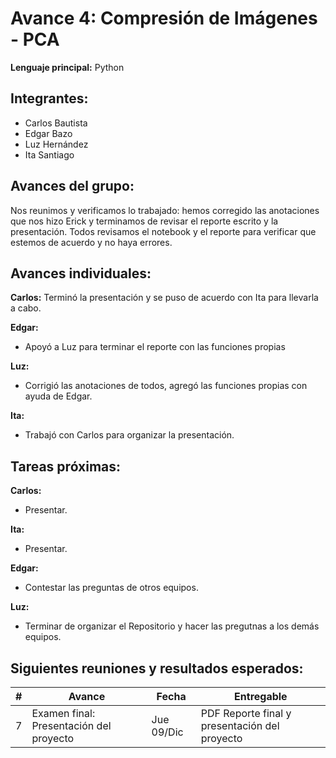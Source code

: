 # Avance 4:  Compresión de Imágenes - PCA


**Lenguaje principal:**  Python


## Integrantes:
* Carlos Bautista
* Edgar Bazo
* Luz Hernández
* Ita Santiago

## Avances del grupo:

Nos reunimos y verificamos lo trabajado: hemos corregido las anotaciones que nos hizo Erick y terminamos
de revisar el reporte escrito y la presentación. Todos revisamos el notebook y el reporte para verificar que
estemos de acuerdo y no haya errores.

## Avances individuales:

**Carlos:**
Terminó la presentación y se puso de acuerdo con Ita para llevarla a cabo.

**Edgar:**
* Apoyó a Luz para terminar el reporte con las funciones propias

**Luz:**
* Corrigió las anotaciones de todos, agregó las funciones propias con ayuda de Edgar.

**Ita:** 
* Trabajó con Carlos para organizar la presentación.



## Tareas próximas:

**Carlos:**
* Presentar.

**Ita:**
* Presentar.

**Edgar:**
* Contestar las preguntas de otros equipos.

**Luz:**
* Terminar de organizar el Repositorio y hacer las pregutnas a los demás equipos.


## Siguientes reuniones y resultados esperados:

| # | Avance                                            | Fecha            | Entregable                                   |
|---|-------------------------------------------------------------|------------------|----------------------------------------------|
| 7 | Examen final:  Presentación del proyecto                    | Jue 09/Dic | PDF Reporte final y presentación del proyecto|
